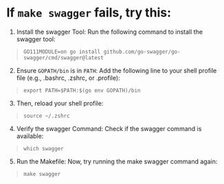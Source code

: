 # If ```make swagger``` fails, try this:


1. Install the swagger Tool: Run the following command to install the swagger tool:

> ```GO111MODULE=on go install github.com/go-swagger/go-swagger/cmd/swagger@latest```

2. Ensure ```GOPATH/bin``` is in ```PATH```: Add the following line to your shell profile file (e.g., .bashrc, .zshrc, or .profile):

> ```export PATH=$PATH:$(go env GOPATH)/bin```

3. Then, reload your shell profile:
> ```source ~/.zshrc```

4. Verify the swagger Command: Check if the swagger command is available:
> ```which swagger```

5. Run the Makefile: Now, try running the make swagger command again:
> ```make swagger```
